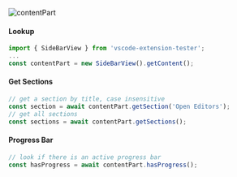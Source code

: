 ![contentPart](https://user-images.githubusercontent.com/4181232/56655995-9c995c00-6694-11e9-963b-e7dd159c26d7.png)

#### Lookup

```typescript
import { SideBarView } from 'vscode-extension-tester';
...
const contentPart = new SideBarView().getContent();
```

#### Get Sections

```typescript
// get a section by title, case insensitive
const section = await contentPart.getSection('Open Editors');
// get all sections
const sections = await contentPart.getSections();
```

#### Progress Bar

```typescript
// look if there is an active progress bar
const hasProgress = await contentPart.hasProgress();
```
